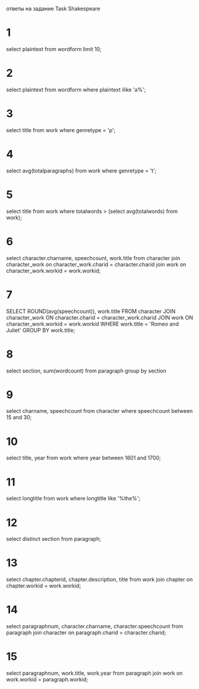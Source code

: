 ответы на задание Task Shakespeare
# 1
select plaintext from wordform limit 10;
# 2
select plaintext from wordform where plaintext ilike 'a%';
# 3
select title from work where genretype = 'p';
# 4
select avg(totalparagraphs) from work where genretype = 't';
# 5
select title from work where totalwords > (select avg(totalwords) from work);
# 6
select character.charname, speechcount, work.title from character join character_work on character_work.charid = character.charid join work on character_work.workid = work.workid;
# 7
SELECT ROUND(avg(speechcount)), work.title FROM character JOIN character_work ON character.charid = character_work.charid JOIN work ON character_work.workid = work.workid WHERE work.title = 'Romeo and Juliet' GROUP BY work.title; 
# 8
select section, sum(wordcount) from paragraph group by section
# 9
select charname, speechcount from character where speechcount between 15 and 30;
# 10
select title, year from work where year between 1601 and 1700;
# 11
select longtitle from work where longtitle like '%the%';
# 12
select distinct section from paragraph;
# 13
select chapter.chapterid,  chapter.description, title from work join chapter on chapter.workid = work.workid;
# 14
select paragraphnum, character.charname, character.speechcount from paragraph join character on paragraph.charid = character.charid;
# 15
select paragraphnum, work.title, work.year from paragraph join work on work.workid = paragraph.workid;


